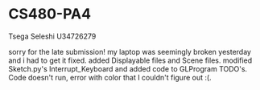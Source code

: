 # CS480-PA4
Tsega Seleshi
U34726279

sorry for the late submission! my laptop was seemingly broken yesterday and i had to get it fixed. added Displayable files and Scene files. modified Sketch.py's Interrupt_Keyboard and added code to GLProgram TODO's. Code doesn't run, error with color that I couldn't figure out :(. 
